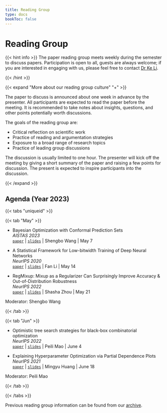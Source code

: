 ```yaml
---
title: Reading Group
type: docs
bookToc: false
---
```


# Reading Group

<link rel="stylesheet" href="/academicons/academicons-1.9.0/css/academicons.min.css"/>
<link rel="stylesheet" href="https://maxcdn.bootstrapcdn.com/font-awesome/4.4.0/css/font-awesome.min.css">
<head>
<script src='https://kit.fontawesome.com/a076d05399.js' crossorigin='anonymous'></script>
<link rel="stylesheet" href="https://fonts.googleapis.com/icon?family=Material+Icons">
<link rel="stylesheet" href="https://cdnjs.cloudflare.com/ajax/libs/font-awesome/4.7.0/css/font-awesome.min.css">
</head>

{{< hint info >}}
The paper reading group meets weekly during the semester to discuss papers. Participation is open to all, guests are always welcome; if you are interested in engaging with us, please feel free to contact [Dr Ke Li](k.li@exeter.ac.uk).

{{< /hint >}}

{{< expand "More about our reading group culture" "+" >}}

The paper to discuss is announced about one week in advance by the presenter. All participants are expected to read the paper before the meeting. It is recommended to take notes about insights, questions, and other points potentially worth discussions.

The goals of the reading group are:
- Critical reflection on scientific work
- Practice of reading and argumentation strategies
- Exposure to a broad range of research topics
- Practice of leading group discussions

The discussion is usually limited to one hour. The presenter will kick off the meeting by giving a short summary of the paper and raising a few points for discussion. The present is expected to inspire participants into the discussion.

{{< /expand >}}

## Agenda (Year 2023)

{{< tabs "uniqueid" >}}

{{< tab "May" >}}

- Bayesian Optimization with Conformal Prediction Sets<br>
_AISTAS 2023_<br>
<i class='fa fa-download' style='font-size:16px'></i> [`paper`](https://proceedings.mlr.press/v206/stanton23a/stanton23a.pdf) | <i class='fa fa-file-powerpoint-o' style='font-size:16px'></i> [`slides`](/slides/SWMay23.pptx) | <i class='fa fa-bullhorn' style='font-size:16px'></i> Shengbo Wang | <i class='fa fa-calendar' style='font-size:16px'></i> May 7

- A Statistical Framework for Low-bitwidth Training of Deep Neural Networks<br>
_NeurIPS 2020_<br>
<i class='fa fa-download' style='font-size:16px'></i> [`paper`](https://proceedings.neurips.cc/paper_files/paper/2020/file/099fe6b0b444c23836c4a5d07346082b-Paper.pdf) | <i class='fa fa-file-powerpoint-o' style='font-size:16px'></i> [`slides`](/slides/FLMay23.pptx) | <i class='fa fa-bullhorn' style='font-size:16px'></i> Fan Li | <i class='fa fa-calendar' style='font-size:16px'></i> May 14

- RegMixup: Mixup as a Regularizer Can Surprisingly Improve Accuracy & Out-of-Distribution Robustness<br>
_NeurIPS 2022_<br>
<i class='fa fa-download' style='font-size:16px'></i> [`paper`](https://openreview.net/pdf?id=5j6fWcPccO) | <i class='fa fa-file-powerpoint-o' style='font-size:16px'></i> [`slides`](/slides/SZMay23.pptx) | <i class='fa fa-bullhorn' style='font-size:16px'></i> Shasha Zhou | <i class='fa fa-calendar' style='font-size:16px'></i> May 21

Moderator: Shengbo Wang

{{< /tab >}}

{{< tab "Jun" >}}

- Optimistic tree search strategies for black-box combinatorial optimization<br>
_NeurIPS 2022_<br>
<i class='fa fa-download' style='font-size:16px'></i> [`paper`](https://proceedings.neurips.cc/paper_files/paper/2022/file/d6099a36f6c1720438de00c366aa1737-Paper-Conference.pdf) | <i class='fa fa-file-powerpoint-o' style='font-size:16px'></i> [`slides`](/slides/PMJun23.pptx) | <i class='fa fa-bullhorn' style='font-size:16px'></i> Peili Mao | <i class='fa fa-calendar' style='font-size:16px'></i> June 4

- Explaining Hyperparameter Optimization via Partial Dependence Plots<br>
_NeurIPS 2021_<br>
<i class='fa fa-download' style='font-size:16px'></i> [`paper`](https://proceedings.neurips.cc/paper/2021/file/12ced2db6f0193dda91ba86224ea1cd8-Paper.pdf) | <i class='fa fa-file-powerpoint-o' style='font-size:16px'></i> [`slides`](/slides/HYJun24.pptx) | <i class='fa fa-bullhorn' style='font-size:16px'></i> Mingyu Huang | <i class='fa fa-calendar' style='font-size:16px'></i> June 18
    
Moderator: Peili Mao

{{< /tab >}}

{{< /tabs >}}

<i class='fa fa-archive' style='font-size:19px'></i> Previous reading group information can be found from our [archive](/docs/events/archive/archive_reading).
